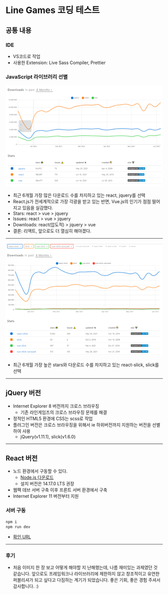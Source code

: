 # Line Games 코딩 테스트

## 공통 내용

### IDE

- VS코드로 작업
- 사용한 Extension: Live Sass Compiler, Prettier

### JavaScript 라이브러리 선별

<img src="npmtrends-js.png" />

- 최근 6개월 가장 많은 다운로드 수를 차지하고 있는 react, jquery를 선택
- React.js가 전세계적으로 가장 각광을 받고 있는 반면, Vue.js의 인기가 점점 떨어지고 있음을 실감했다.
- Stars: react > vue > jquery
- Issues: react > vue > jquery
- Downloads: react(압도적) > jquery > vue
- 결론: 리액트, 앞으로도 더 열심히 해야겠다.

<hr />

<img src="npmtrends-npm.png" />

- 최근 6개월 가장 높은 stars와 다운로드 수를 차지하고 있는 react-slick, slick를 선택

<hr />

## jQuery 버전

- Internet Explorer 8 버전까지 크로스 브라우징
  - 기존 라인게임즈의 크로스 브라우징 문제를 해결
- 정적인 HTML5 환경에 CSS는 scss로 작업
- 플러그인 버전은 크로스 브라우징을 위해서 ie 하위버전까지 지원하는 버전을 선별하여 사용
  - jQuery(v1.11.1), slick(v1.6.0)

<hr />

## React 버전

- 노드 환경에서 구동할 수 있다.
  - [Node.js 다운로드](https://nodejs.org/en)
  - 설치 버전은 14.17.0 LTS 권장
- 웹팩 데브 서버 구축 이후 프론트 서버 환경에서 구축
- Internet Explorer 11 버전부터 지원

### 서버 구동

```command
npm i
npm run dev
```

- [확인 URL](http://localhost:3090)

<hr />

### 후기

- 처음 이미지 한 장 보고 어떻게 해야할 지 난해했는데, 나름 재미있는 과제였던 것 같습니다. 앞으로도 프레임워크나 라이브러리에 제한하지 않고 창조적이고 유연한 퍼블리셔가 되고 싶다고 다짐하는 계기가 되었습니다. 좋은 기회, 좋은 경험 주셔서 감사합니다. :)
